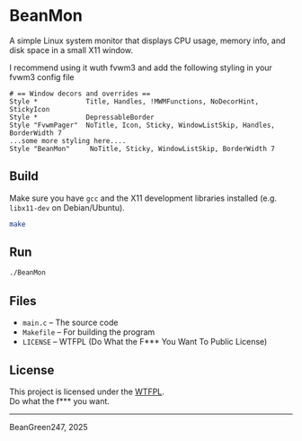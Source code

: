 # BeanMon

A simple Linux system monitor that displays CPU usage, memory info, and disk space in a small X11 window.

I recommend using it wuth fvwm3 and add the following styling in your fvwm3 config file

```
# == Window decors and overrides ==
Style *            Title, Handles, !MWMFunctions, NoDecorHint, StickyIcon
Style *            DepressableBorder 
Style "FvwmPager"  NoTitle, Icon, Sticky, WindowListSkip, Handles, BorderWidth 7
...some more styling here....
Style "BeanMon"     NoTitle, Sticky, WindowListSkip, BorderWidth 7
```

## Build

Make sure you have `gcc` and the X11 development libraries installed (e.g. `libx11-dev` on Debian/Ubuntu).

```bash
make
```

## Run

```bash
./BeanMon
```

## Files

- `main.c` – The source code
- `Makefile` – For building the program
- `LICENSE` – WTFPL (Do What the F*** You Want To Public License)

## License

This project is licensed under the [WTFPL](http://www.wtfpl.net/).  
Do what the f*** you want.

---
BeanGreen247, 2025
